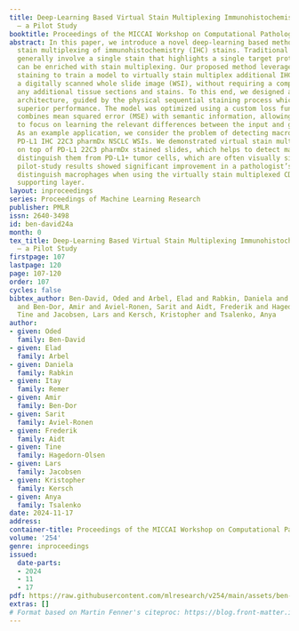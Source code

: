```yaml
---
title: Deep-Learning Based Virtual Stain Multiplexing Immunohistochemistry Slides
  – a Pilot Study
booktitle: Proceedings of the MICCAI Workshop on Computational Pathology
abstract: In this paper, we introduce a novel deep-learning based method for virtual
  stain multiplexing of immunohistochemistry (IHC) stains. Traditional IHC techniques
  generally involve a single stain that highlights a single target protein, but this
  can be enriched with stain multiplexing. Our proposed method leverages sequential
  staining to train a model to virtually stain multiplex additional IHC on top of
  a digitally scanned whole slide image (WSI), without requiring a complex setup or
  any additional tissue sections and stains. To this end, we designed a novel model
  architecture, guided by the physical sequential staining process which provides
  superior performance. The model was optimized using a custom loss function that
  combines mean squared error (MSE) with semantic information, allowing the model
  to focus on learning the relevant differences between the input and ground truth.
  As an example application, we consider the problem of detecting macro-phages on
  PD-L1 IHC 22C3 pharmDx NSCLC WSIs. We demonstrated virtual stain multiplexing CD68
  on top of PD-L1 22C3 pharmDx stained slides, which helps to detect macrophages and
  distinguish them from PD-L1+ tumor cells, which are often visually similar. Our
  pilot-study results showed significant improvement in a pathologist’s ability to
  distinguish macrophages when using the virtually stain multiplexed CD68 decision
  supporting layer.
layout: inproceedings
series: Proceedings of Machine Learning Research
publisher: PMLR
issn: 2640-3498
id: ben-david24a
month: 0
tex_title: Deep-Learning Based Virtual Stain Multiplexing Immunohistochemistry Slides
  – a Pilot Study
firstpage: 107
lastpage: 120
page: 107-120
order: 107
cycles: false
bibtex_author: Ben-David, Oded and Arbel, Elad and Rabkin, Daniela and Remer, Itay
  and Ben-Dor, Amir and Aviel-Ronen, Sarit and Aidt, Frederik and Hagedorn-Olsen,
  Tine and Jacobsen, Lars and Kersch, Kristopher and Tsalenko, Anya
author:
- given: Oded
  family: Ben-David
- given: Elad
  family: Arbel
- given: Daniela
  family: Rabkin
- given: Itay
  family: Remer
- given: Amir
  family: Ben-Dor
- given: Sarit
  family: Aviel-Ronen
- given: Frederik
  family: Aidt
- given: Tine
  family: Hagedorn-Olsen
- given: Lars
  family: Jacobsen
- given: Kristopher
  family: Kersch
- given: Anya
  family: Tsalenko
date: 2024-11-17
address:
container-title: Proceedings of the MICCAI Workshop on Computational Pathology
volume: '254'
genre: inproceedings
issued:
  date-parts:
  - 2024
  - 11
  - 17
pdf: https://raw.githubusercontent.com/mlresearch/v254/main/assets/ben-david24a/ben-david24a.pdf
extras: []
# Format based on Martin Fenner's citeproc: https://blog.front-matter.io/posts/citeproc-yaml-for-bibliographies/
---
```

